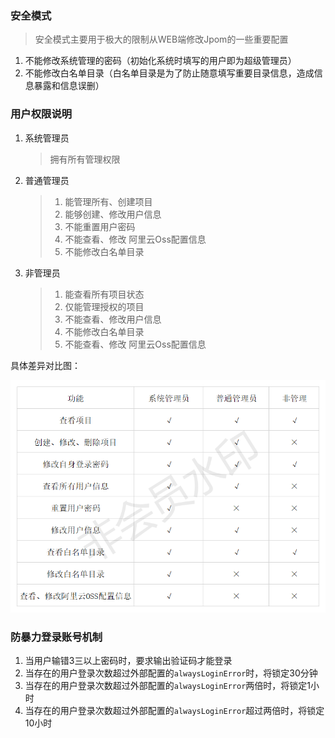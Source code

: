 ### 安全模式

> 安全模式主要用于极大的限制从WEB端修改Jpom的一些重要配置

1. 不能修改系统管理的密码（初始化系统时填写的用户即为超级管理员）
2. 不能修改白名单目录（白名单目录是为了防止随意填写重要目录信息，造成信息暴露和信息误删）


### 用户权限说明

1. 系统管理员

    >  拥有所有管理权限
    
2. 普通管理员
 
    > 1. 能管理所有、创建项目
    > 2. 能够创建、修改用户信息
    > 3. 不能重置用户密码
    > 4. 不能查看、修改 阿里云Oss配置信息
    > 5. 不能修改白名单目录
    
 3. 非管理员
 
    > 1. 能查看所有项目状态
    > 2. 仅能管理授权的项目
    > 3. 不能查看、修改用户信息
    > 4. 不能修改白名单目录
    > 5. 不能查看、修改 阿里云Oss配置信息
    
    
 具体差异对比图：
 
  ![对比图](/doc/images/role.png)
  
###  防暴力登录账号机制

1. 当用户输错3三以上密码时，要求输出验证码才能登录
2. 当存在的用户登录次数超过外部配置的`alwaysLoginError`时，将锁定30分钟
3. 当存在的用户登录次数超过外部配置的`alwaysLoginError`两倍时，将锁定1小时
4. 当存在的用户登录次数超过外部配置的`alwaysLoginError`超过两倍时，将锁定10小时